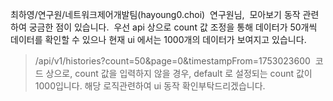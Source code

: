 최하영/연구원/네트워크제어개발팀(hayoung0.choi)  연구원님, 
모아보기 동작 관련하여 궁금한 점이 있습니다. 
우선 api 상으로 count 값 조정을 통해 데이터가 50개씩 데이터를 확인할 수 있으나 현재 ui 에서는 1000개의 데이터가 보여지고 있습니다. 
> /api/v1/histories?count=50&page=0&timestampFrom=1753023600 
코드 상으로, count 값을 입력하지 않을 경우, default 로 설정되는 count 값이 1000입니다. 해당 로직관련하여 ui 동작 확인부탁드리겠습니다.

